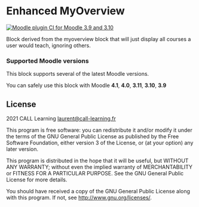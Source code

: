# Enhanced MyOverview #

[![Moodle plugin CI for Moodle 3.9 and 3.10](https://github.com/call-learning/moodle-block_forum_groups/actions/workflows/main.yml/badge.svg)](https://github.com/call-learning/moodle-block_enhanced_myoverview/actions/workflows/main.yml)

Block derived from the myoverview block that will just display all courses a user
would teach, ignoring others.

### Supported Moodle versions 

This block supports several of the latest Moodle versions.

You can safely use this block with Moodle **4.1**, **4.0**, **3.11**, **3.10**, **3.9**
## License ##

2021 CALL Learning <laurent@call-learning.fr>

This program is free software: you can redistribute it and/or modify it under
the terms of the GNU General Public License as published by the Free Software
Foundation, either version 3 of the License, or (at your option) any later
version.

This program is distributed in the hope that it will be useful, but WITHOUT ANY
WARRANTY; without even the implied warranty of MERCHANTABILITY or FITNESS FOR A
PARTICULAR PURPOSE.  See the GNU General Public License for more details.

You should have received a copy of the GNU General Public License along with
this program.  If not, see <http://www.gnu.org/licenses/>.
